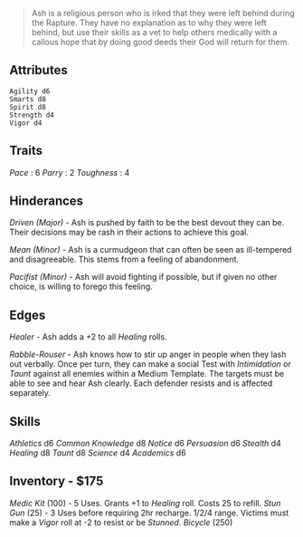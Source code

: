 > Ash is a religious person who is irked that they were left behind during the Rapture. They have no explanation as to why they were left behind, but use their skills as a vet to help others medically with a callous hope that by doing good deeds their God will return for them.

## Attributes
	Agility d6
	Smarts d8
	Spirit d8
	Strength d4
	Vigor d4

## Traits
*Pace* : 6
*Parry* : 2
*Toughness* : 4 

## Hinderances
*Driven (Major)* - Ash is pushed by faith to be the best devout they can be. Their decisions may be rash in their actions to achieve this goal.

*Mean (Minor)* - Ash is a curmudgeon that can often be seen as ill-tempered and disagreeable. This stems from a feeling of abandonment.

*Pacifist (Minor)* - Ash will avoid fighting if possible, but if given no other choice, is willing to forego this feeling.

## Edges
*Healer* - Ash adds a +2 to all *Healing* rolls.

*Rabble-Rouser* - Ash knows how to stir up anger in people when they lash out verbally. Once per turn, they can make a social Test with *Intimidation* or *Taunt* against all enemies within a Medium Template. The targets must be able to see and hear Ash clearly. Each defender resists and is affected separately.

## Skills
*Athletics* d6
*Common Knowledge* d8
*Notice* d6
*Persuasion* d6
*Stealth* d4
*Healing* d8
*Taunt* d8
*Science* d4
*Academics* d6

## Inventory - $175
*Medic Kit* (100) - 5 Uses. Grants +1 to *Healing* roll. Costs 25 to refill.
*Stun Gun* (25) - 3 Uses before requiring 2hr recharge. 1/2/4 range. Victims must make a *Vigor* roll at -2 to resist or be *Stunned*.
*Bicycle* (250)